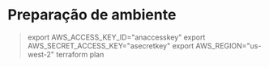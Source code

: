 # Preparação de ambiente

> export AWS_ACCESS_KEY_ID="anaccesskey"
> export AWS_SECRET_ACCESS_KEY="asecretkey"
> export AWS_REGION="us-west-2"
> terraform plan